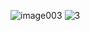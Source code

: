 ![image003](https://user-images.githubusercontent.com/67922506/200156771-0bb7f24c-6258-4cd2-b1dd-de6d185574c1.png)
![3](https://user-images.githubusercontent.com/67922506/200157049-3ecc01bb-7228-449d-8cfd-40b7880cc356.jpg)

